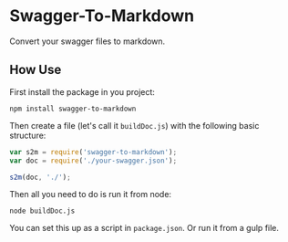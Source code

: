 # Swagger-To-Markdown

Convert your swagger files to markdown.

## How Use

First install the package in you project:

`npm install swagger-to-markdown`

Then create a file (let's call it `buildDoc.js`) with the following basic structure:

```javascript
var s2m = require('swagger-to-markdown');
var doc = require('./your-swagger.json');

s2m(doc, './');
```

Then all you need to do is run it from node:

`node buildDoc.js`

You can set this up as a script in `package.json`. Or run it from a gulp file.
